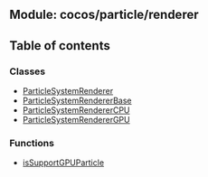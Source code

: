 ## Module: cocos/particle/renderer


<div class="table-of-content">
<h2> Table of contents </h2>


### Classes

- [ParticleSystemRenderer](docs/zh/cocos-particle-renderer/Class/ParticleSystemRenderer.md)
- [ParticleSystemRendererBase](docs/zh/cocos-particle-renderer/Class/ParticleSystemRendererBase.md)
- [ParticleSystemRendererCPU](docs/zh/cocos-particle-renderer/Class/ParticleSystemRendererCPU.md)
- [ParticleSystemRendererGPU](docs/zh/cocos-particle-renderer/Class/ParticleSystemRendererGPU.md)


### Functions

- [isSupportGPUParticle](docs/zh/cocos-particle-renderer/Function/isSupportGPUParticle.md)

</div>
